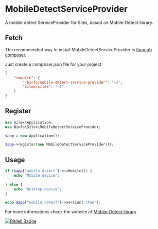 MobileDetectServiceProvider
===========================

A mobile detect ServiceProvider for Silex, based on Mobile-Detect library.

## Fetch

The recommended way to install MobileDetectServiceProvider is [through composer](http://getcomposer.org).

Just create a composer.json file for your project:

```JSON
{
    "require": {
        "jbinfo/mobile-detect-service-provider": "~2",
        "silex/silex": "~2"
    }
}
```

## Register

```PHP
use Silex\Application;
use Binfo\Silex\MobileDetectServiceProvider;

$app = new Application();

$app->register(new MobileDetectServiceProvider());
```

## Usage

```PHP
if ($app["mobile_detect"]->isMobile()) {
    echo "Mobile device";
    
} else {
    echo "Desktop device";
}
```

```PHP
echo $app["mobile_detect"]->version('iPad');
```


For more informations check the website of [Mobile-Detect library](http://mobiledetect.net/).


[![Bitdeli Badge](https://d2weczhvl823v0.cloudfront.net/jbinfo/mobiledetectserviceprovider/trend.png)](https://bitdeli.com/free "Bitdeli Badge")


